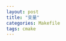 ```yaml
---
layout: post
title: "变量"
categories: Makefile
tags: cmake
---
```

<textarea id="txt" style="display:none">
$@ 工作目标的文件名  
$% 档案文件成员（archive member）结构中的文件名  
$< 第一个必要条件的文件名  
$? 时间戳在工作目标（的时间戳）之后的所有必要条件，并以空格隔开这些必要条件。  
$^ 所有必要条件的文件名，并以空格隔开这些文件名。这份列表已删掉重复的文件名，因为对大多数的应用而言，比如编译，复制等，并不会用到重复的文件名。  
$+  如同$^,$+包含重复的文件名。  
$* 工作目标的主文件名。
</textarea>
<script>
CodeMirror(document.getElementById("txt"),{
    value:document.querySelector("#txt").innerHTML.replace(/(^|\n)\t\t/g,"$1").replace(/&lt;/g,"<").replace(/&gt;/g,">"),
    lineNumbers: true,
    mode:  "htmlmixed"
			});
</script>

